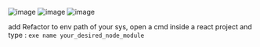 ![image](https://github.com/user-attachments/assets/efe54a04-6fc5-4402-907b-291d5342d9b5)
![image](https://github.com/user-attachments/assets/4bbdea07-fb7d-46fc-81ea-62d766b67bca)
![image](https://github.com/user-attachments/assets/e1735899-c167-4d25-adf4-c01225385189)

add Refactor to env path of your sys,
open a cmd inside a react project and type : 
```exe name your_desired_node_module```
